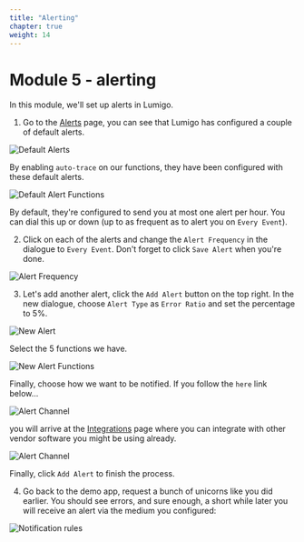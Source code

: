 ```yaml
---
title: "Alerting"
chapter: true
weight: 14
---
```


# Module 5 - alerting

In this module, we'll set up alerts in Lumigo.

1. Go to the [Alerts](https://platform.lumigo.io/alerts-configurations) page, you can see that Lumigo has configured a couple of default alerts.

![Default Alerts](/images/mod05-lumigo-default-alerts.png)

By enabling `auto-trace` on our functions, they have been configured with these default alerts.

![Default Alert Functions](/images/mod05-lumigo-default-alert-functions.png)

By default, they're configured to send you at most one alert per hour. You can dial this up or down (up to as frequent as to alert you on `Every Event`).

2. Click on each of the alerts and change the `Alert Frequency` in the dialogue to `Every Event`. Don't forget to click `Save Alert` when you're done.

![Alert Frequency](/images/mod05-lumigo-alert-frequency.png)

3. Let's add another alert, click the `Add Alert` button on the top right. In the new dialogue, choose `Alert Type` as `Error Ratio` and set the percentage to 5%.

![New Alert](/images/mod05-lumigo-new-alert.png)

Select the 5 functions we have.

![New Alert Functions](/images/mod05-lumigo-new-alert-functions.png)

Finally, choose how we want to be notified. If you follow the `here` link below...

![Alert Channel](/images/mod05-lumigo-new-alert-here.png)

you will arrive at the [Integrations](https://platform.lumigo.io/integrations) page where you can integrate with other vendor software you might be using already.

![Alert Channel](images/mod05-lumigo-integrations.png)

Finally, click `Add Alert` to finish the process.

4. Go back to the demo app, request a bunch of unicorns like you did earlier. You should see errors, and sure enough, a short while later you will receive an alert via the medium you configured:

![Notification rules](/images/mod05-lumigo-email-alert.png)